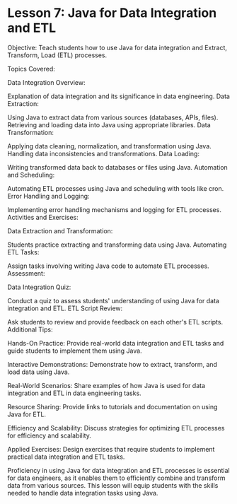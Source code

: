 # Lesson 7: Java for Data Integration and ETL

Objective: Teach students how to use Java for data integration and Extract, Transform, Load (ETL) processes.

Topics Covered:

Data Integration Overview:

Explanation of data integration and its significance in data engineering.
Data Extraction:

Using Java to extract data from various sources (databases, APIs, files).
Retrieving and loading data into Java using appropriate libraries.
Data Transformation:

Applying data cleaning, normalization, and transformation using Java.
Handling data inconsistencies and transformations.
Data Loading:

Writing transformed data back to databases or files using Java.
Automation and Scheduling:

Automating ETL processes using Java and scheduling with tools like cron.
Error Handling and Logging:

Implementing error handling mechanisms and logging for ETL processes.
Activities and Exercises:

Data Extraction and Transformation:

Students practice extracting and transforming data using Java.
Automating ETL Tasks:

Assign tasks involving writing Java code to automate ETL processes.
Assessment:

Data Integration Quiz:

Conduct a quiz to assess students' understanding of using Java for data integration and ETL.
ETL Script Review:

Ask students to review and provide feedback on each other's ETL scripts.
Additional Tips:

Hands-On Practice: Provide real-world data integration and ETL tasks and guide students to implement them using Java.

Interactive Demonstrations: Demonstrate how to extract, transform, and load data using Java.

Real-World Scenarios: Share examples of how Java is used for data integration and ETL in data engineering tasks.

Resource Sharing: Provide links to tutorials and documentation on using Java for ETL.

Efficiency and Scalability: Discuss strategies for optimizing ETL processes for efficiency and scalability.

Applied Exercises: Design exercises that require students to implement practical data integration and ETL tasks.

Proficiency in using Java for data integration and ETL processes is essential for data engineers, as it enables them to efficiently combine and transform data from various sources. This lesson will equip students with the skills needed to handle data integration tasks using Java.
